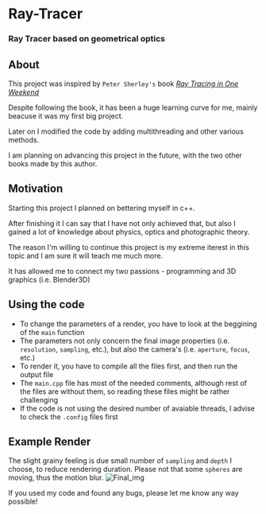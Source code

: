 # Ray-Tracer
### Ray Tracer based on geometrical optics

## About
This project was inspired by `Peter Sherley's` book *[Ray Tracing in One Weekend](https://raytracing.github.io/books/RayTracingInOneWeekend.html)*

Despite following the book, it has been a huge learning curve for me, mainly beacuse it was my first big project.

Later on I modified the code by adding multithreading and other various methods.

I am planning on advancing this project in the future, with the two other books made by this author.

## Motivation
Starting this project I planned on bettering myself in c++.

After finishing it I can say that I have not only achieved that, but also I gained a lot of knowledge about physics, optics and photographic theory.

The reason I'm willing to continue this project is my extreme iterest in this topic and I am sure it will teach me much more.

It has allowed me to connect my two passions - programming and 3D graphics (i.e. Blender3D)
## Using the code 
* To change the parameters of a render, you have to look at the beggining of the `main` function
* The parameters not only concern the final image properties (i.e. `resolution`, `sampling`, etc.), but also the camera's (i.e. `aperture`, `focus`, etc.)
* To render it, you have to compile all the files first, and then run the output file
* The `main.cpp` file has most of the needed comments, although rest of the files are without them, so reading these files might be rather challenging
* If the code is not using the desired number of avaiable threads, I advise to check the `.config` files first


## Example Render
The slight grainy feeling is due small number of `sampling` and `depth` I choose, to reduce rendering duration.
Please not that some `spheres` are moving, thus the motion blur.
![Final_img](https://user-images.githubusercontent.com/115370220/232602650-bc3929de-74b2-4e0b-9238-18294c7ad55c.jpg)

If you used my code and found any bugs, please let me know any way possible!
